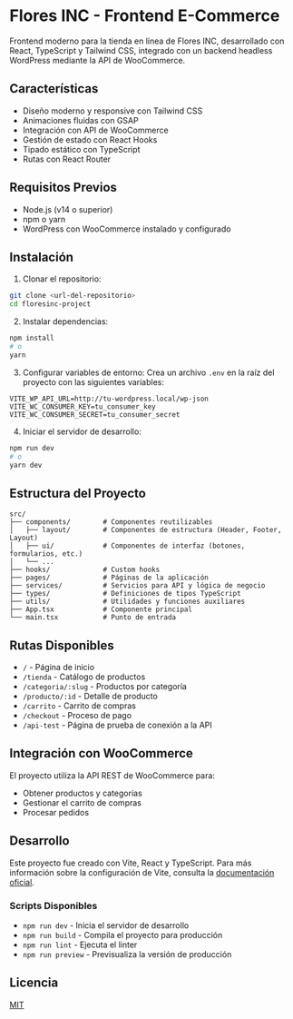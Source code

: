 # Flores INC - Frontend E-Commerce

Frontend moderno para la tienda en línea de Flores INC, desarrollado con React, TypeScript y Tailwind CSS, integrado con un backend headless WordPress mediante la API de WooCommerce.

## Características

- Diseño moderno y responsive con Tailwind CSS
- Animaciones fluidas con GSAP
- Integración con API de WooCommerce
- Gestión de estado con React Hooks
- Tipado estático con TypeScript
- Rutas con React Router

## Requisitos Previos

- Node.js (v14 o superior)
- npm o yarn
- WordPress con WooCommerce instalado y configurado

## Instalación

1. Clonar el repositorio:
```bash
git clone <url-del-repositorio>
cd floresinc-project
```

2. Instalar dependencias:
```bash
npm install
# o
yarn
```

3. Configurar variables de entorno:
Crea un archivo `.env` en la raíz del proyecto con las siguientes variables:
```
VITE_WP_API_URL=http://tu-wordpress.local/wp-json
VITE_WC_CONSUMER_KEY=tu_consumer_key
VITE_WC_CONSUMER_SECRET=tu_consumer_secret
```

4. Iniciar el servidor de desarrollo:
```bash
npm run dev
# o
yarn dev
```

## Estructura del Proyecto

```
src/
├── components/        # Componentes reutilizables
│   ├── layout/        # Componentes de estructura (Header, Footer, Layout)
│   ├── ui/            # Componentes de interfaz (botones, formularios, etc.)
│   └── ...
├── hooks/             # Custom hooks
├── pages/             # Páginas de la aplicación
├── services/          # Servicios para API y lógica de negocio
├── types/             # Definiciones de tipos TypeScript
├── utils/             # Utilidades y funciones auxiliares
├── App.tsx            # Componente principal
└── main.tsx           # Punto de entrada
```

## Rutas Disponibles

- `/` - Página de inicio
- `/tienda` - Catálogo de productos
- `/categoria/:slug` - Productos por categoría
- `/producto/:id` - Detalle de producto
- `/carrito` - Carrito de compras
- `/checkout` - Proceso de pago
- `/api-test` - Página de prueba de conexión a la API

## Integración con WooCommerce

El proyecto utiliza la API REST de WooCommerce para:
- Obtener productos y categorías
- Gestionar el carrito de compras
- Procesar pedidos

## Desarrollo

Este proyecto fue creado con Vite, React y TypeScript. Para más información sobre la configuración de Vite, consulta la [documentación oficial](https://vitejs.dev/guide/).

### Scripts Disponibles

- `npm run dev` - Inicia el servidor de desarrollo
- `npm run build` - Compila el proyecto para producción
- `npm run lint` - Ejecuta el linter
- `npm run preview` - Previsualiza la versión de producción

## Licencia

[MIT](LICENSE)
